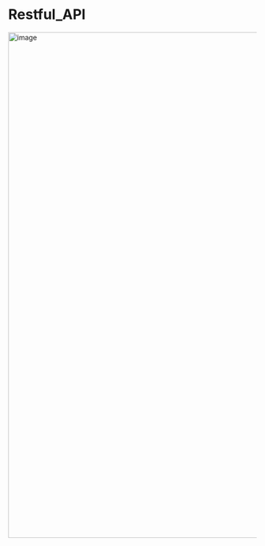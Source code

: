 # Restful_API
<img width="1536" height="1024" alt="image" src="https://github.com/user-attachments/assets/abe380be-0aa4-4282-a75f-88b1396d8ee2" />
